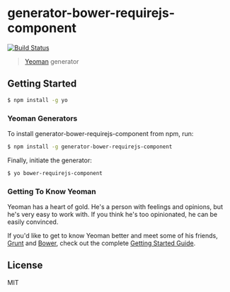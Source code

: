 # generator-bower-requirejs-component

[![Build Status](https://travis-ci.org/peeter-tomberg/generator-bower-requirejs-component.svg)](https://travis-ci.org/peeter-tomberg/generator-bower-requirejs-component)

> [Yeoman](http://yeoman.io) generator


## Getting Started

```bash
$ npm install -g yo
```

### Yeoman Generators

To install generator-bower-requirejs-component from npm, run:

```bash
$ npm install -g generator-bower-requirejs-component
```

Finally, initiate the generator:

```bash
$ yo bower-requirejs-component
```

### Getting To Know Yeoman

Yeoman has a heart of gold. He's a person with feelings and opinions, but he's very easy to work with. If you think he's too opinionated, he can be easily convinced.

If you'd like to get to know Yeoman better and meet some of his friends, [Grunt](http://gruntjs.com) and [Bower](http://bower.io), check out the complete [Getting Started Guide](https://github.com/yeoman/yeoman/wiki/Getting-Started).


## License

MIT
